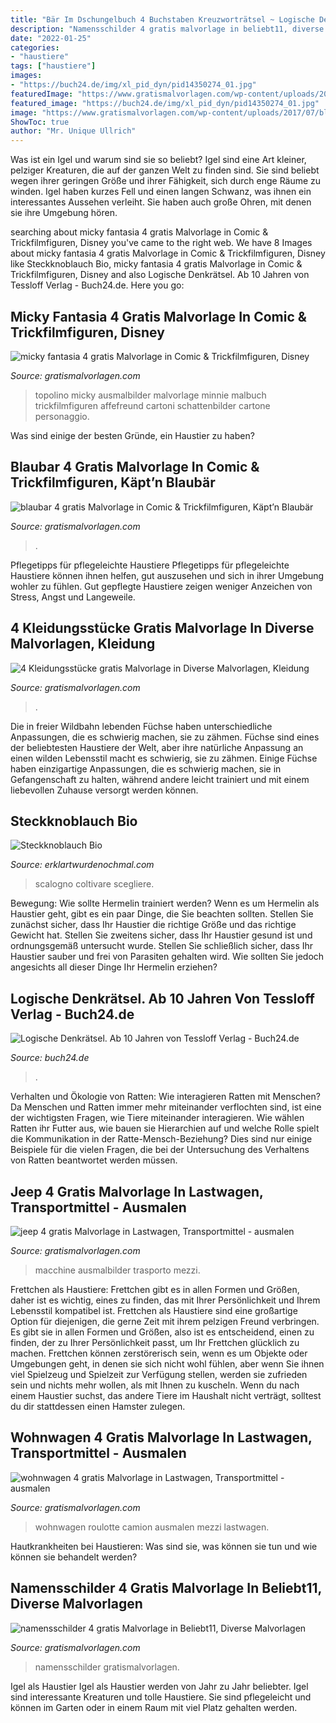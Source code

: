 ```yaml
---
title: "Bär Im Dschungelbuch 4 Buchstaben Kreuzworträtsel ~ Logische Denkrätsel. Ab 10 Jahren Von Tessloff Verlag"
description: "Namensschilder 4 gratis malvorlage in beliebt11, diverse malvorlagen"
date: "2022-01-25"
categories:
- "haustiere"
tags: ["haustiere"]
images:
- "https://buch24.de/img/xl_pid_dyn/pid14350274_01.jpg"
featuredImage: "https://www.gratismalvorlagen.com/wp-content/uploads/2017/07/micky_fantasia_4.jpg"
featured_image: "https://buch24.de/img/xl_pid_dyn/pid14350274_01.jpg"
image: "https://www.gratismalvorlagen.com/wp-content/uploads/2017/07/blaubar_4.JPG"
ShowToc: true
author: "Mr. Unique Ullrich"
---
```



Was ist ein Igel und warum sind sie so beliebt?
Igel sind eine Art kleiner, pelziger Kreaturen, die auf der ganzen Welt zu finden sind. Sie sind beliebt wegen ihrer geringen Größe und ihrer Fähigkeit, sich durch enge Räume zu winden. Igel haben kurzes Fell und einen langen Schwanz, was ihnen ein interessantes Aussehen verleiht. Sie haben auch große Ohren, mit denen sie ihre Umgebung hören.

	

		
searching about micky fantasia 4 gratis Malvorlage in Comic &amp; Trickfilmfiguren, Disney you've came to the right web. We have 8 Images about micky fantasia 4 gratis Malvorlage in Comic &amp; Trickfilmfiguren, Disney like Steckknoblauch Bio, micky fantasia 4 gratis Malvorlage in Comic &amp; Trickfilmfiguren, Disney and also Logische Denkrätsel. Ab 10 Jahren von Tessloff Verlag - Buch24.de. Here you go:
		
    
## Micky Fantasia 4 Gratis Malvorlage In Comic &amp; Trickfilmfiguren, Disney

<img loading=lazy src="https://www.gratismalvorlagen.com/wp-content/uploads/2017/07/micky_fantasia_4.jpg" onerror="this.onerror=null;this.src='https://tse3.mm.bing.net/th?id=OIP.4MMs8ZMuVoty5Lz8dChC1ADFEs&amp;pid=15.1';" alt="micky fantasia 4 gratis Malvorlage in Comic &amp; Trickfilmfiguren, Disney">

_Source: gratismalvorlagen.com_

>topolino micky ausmalbilder malvorlage minnie malbuch trickfilmfiguren affefreund cartoni schattenbilder cartone personaggio. 

	

Was sind einige der besten Gründe, ein Haustier zu haben?

    
## Blaubar 4 Gratis Malvorlage In Comic &amp; Trickfilmfiguren, Käpt’n Blaubär

<img loading=lazy src="https://www.gratismalvorlagen.com/wp-content/uploads/2017/07/blaubar_4.JPG" onerror="this.onerror=null;this.src='https://tse2.mm.bing.net/th?id=OIP.g5WhCyPUHd2ASEpfGE-OOAHaJz&amp;pid=15.1';" alt="blaubar 4 gratis Malvorlage in Comic &amp; Trickfilmfiguren, Käpt’n Blaubär">

_Source: gratismalvorlagen.com_

>. 

	

Pflegetipps für pflegeleichte Haustiere
Pflegetipps für pflegeleichte Haustiere können ihnen helfen, gut auszusehen und sich in ihrer Umgebung wohler zu fühlen. Gut gepflegte Haustiere zeigen weniger Anzeichen von Stress, Angst und Langeweile.

    
## 4 Kleidungsstücke Gratis Malvorlage In Diverse Malvorlagen, Kleidung

<img loading=lazy src="https://www.gratismalvorlagen.com/wp-content/uploads/2017/10/vestito_vestiti_11.JPG" onerror="this.onerror=null;this.src='https://tse1.mm.bing.net/th?id=OIP.OPSyAHprEg8k-8c1vkpaLADcEb&amp;pid=15.1';" alt="4 Kleidungsstücke gratis Malvorlage in Diverse Malvorlagen, Kleidung">

_Source: gratismalvorlagen.com_

>. 

	

Die in freier Wildbahn lebenden Füchse haben unterschiedliche Anpassungen, die es schwierig machen, sie zu zähmen.
Füchse sind eines der beliebtesten Haustiere der Welt, aber ihre natürliche Anpassung an einen wilden Lebensstil macht es schwierig, sie zu zähmen. Einige Füchse haben einzigartige Anpassungen, die es schwierig machen, sie in Gefangenschaft zu halten, während andere leicht trainiert und mit einem liebevollen Zuhause versorgt werden können.

    
## Steckknoblauch Bio

<img loading=lazy src="https://erklartwurdenochmal.com/qojkew/Huw9-eMQhNiML8J05b-eKAHaE8.jpg" onerror="this.onerror=null;this.src='https://tse4.mm.bing.net/th?id=OIP.tg5SasnW9P-lpxbxvmGxUAAAAA&amp;pid=15.1';" alt="Steckknoblauch Bio">

_Source: erklartwurdenochmal.com_

>scalogno coltivare scegliere. 

	

Bewegung: Wie sollte Hermelin trainiert werden?
Wenn es um Hermelin als Haustier geht, gibt es ein paar Dinge, die Sie beachten sollten. Stellen Sie zunächst sicher, dass Ihr Haustier die richtige Größe und das richtige Gewicht hat. Stellen Sie zweitens sicher, dass Ihr Haustier gesund ist und ordnungsgemäß untersucht wurde. Stellen Sie schließlich sicher, dass Ihr Haustier sauber und frei von Parasiten gehalten wird. Wie sollten Sie jedoch angesichts all dieser Dinge Ihr Hermelin erziehen?

    
## Logische Denkrätsel. Ab 10 Jahren Von Tessloff Verlag - Buch24.de

<img loading=lazy src="https://buch24.de/img/xl_pid_dyn/pid14350274_01.jpg" onerror="this.onerror=null;this.src='https://tse2.mm.bing.net/th?id=OIP.is2hn5jbErrW9H6fdDVRtQHaKS&amp;pid=15.1';" alt="Logische Denkrätsel. Ab 10 Jahren von Tessloff Verlag - Buch24.de">

_Source: buch24.de_

>. 

	

Verhalten und Ökologie von Ratten: Wie interagieren Ratten mit Menschen?
Da Menschen und Ratten immer mehr miteinander verflochten sind, ist eine der wichtigsten Fragen, wie Tiere miteinander interagieren. Wie wählen Ratten ihr Futter aus, wie bauen sie Hierarchien auf und welche Rolle spielt die Kommunikation in der Ratte-Mensch-Beziehung? Dies sind nur einige Beispiele für die vielen Fragen, die bei der Untersuchung des Verhaltens von Ratten beantwortet werden müssen.

    
## Jeep 4 Gratis Malvorlage In Lastwagen, Transportmittel - Ausmalen

<img loading=lazy src="https://www.gratismalvorlagen.com/wp-content/uploads/2017/07/jeep_4.JPG" onerror="this.onerror=null;this.src='https://tse1.mm.bing.net/th?id=OIP.nfJ676tEwKNdXNAytqtg9AHaGT&amp;pid=15.1';" alt="jeep 4 gratis Malvorlage in Lastwagen, Transportmittel - ausmalen">

_Source: gratismalvorlagen.com_

>macchine ausmalbilder trasporto mezzi. 

	

Frettchen als Haustiere: Frettchen gibt es in allen Formen und Größen, daher ist es wichtig, eines zu finden, das mit Ihrer Persönlichkeit und Ihrem Lebensstil kompatibel ist.
Frettchen als Haustiere sind eine großartige Option für diejenigen, die gerne Zeit mit ihrem pelzigen Freund verbringen. Es gibt sie in allen Formen und Größen, also ist es entscheidend, einen zu finden, der zu Ihrer Persönlichkeit passt, um Ihr Frettchen glücklich zu machen. Frettchen können zerstörerisch sein, wenn es um Objekte oder Umgebungen geht, in denen sie sich nicht wohl fühlen, aber wenn Sie ihnen viel Spielzeug und Spielzeit zur Verfügung stellen, werden sie zufrieden sein und nichts mehr wollen, als mit Ihnen zu kuscheln. Wenn du nach einem Haustier suchst, das andere Tiere im Haushalt nicht verträgt, solltest du dir stattdessen einen Hamster zulegen.

    
## Wohnwagen 4 Gratis Malvorlage In Lastwagen, Transportmittel - Ausmalen

<img loading=lazy src="https://www.gratismalvorlagen.com/wp-content/uploads/2017/07/wohnwagen_4.JPG" onerror="this.onerror=null;this.src='https://tse4.mm.bing.net/th?id=OIP.DxVBP4jg1nY_4t_UzbFNhgHaFH&amp;pid=15.1';" alt="wohnwagen 4 gratis Malvorlage in Lastwagen, Transportmittel - ausmalen">

_Source: gratismalvorlagen.com_

>wohnwagen roulotte camion ausmalen mezzi lastwagen. 

	

Hautkrankheiten bei Haustieren: Was sind sie, was können sie tun und wie können sie behandelt werden?

    
## Namensschilder 4 Gratis Malvorlage In Beliebt11, Diverse Malvorlagen

<img loading=lazy src="https://www.gratismalvorlagen.com/wp-content/uploads/2017/07/namensschilder-4.JPG" onerror="this.onerror=null;this.src='https://tse3.mm.bing.net/th?id=OIP.LCI_PWyMginHCSgFzL2CWADSEp&amp;pid=15.1';" alt="namensschilder 4 gratis Malvorlage in Beliebt11, Diverse Malvorlagen">

_Source: gratismalvorlagen.com_

>namensschilder gratismalvorlagen. 

	

Igel als Haustier
Igel als Haustier werden von Jahr zu Jahr beliebter. Igel sind interessante Kreaturen und tolle Haustiere. Sie sind pflegeleicht und können im Garten oder in einem Raum mit viel Platz gehalten werden.

